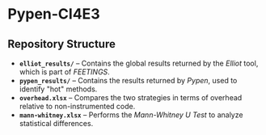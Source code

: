 # Pypen-CI4E3  

## Repository Structure  

- **`elliot_results/`** – Contains the global results returned by the *Elliot* tool, which is part of *FEETINGS*.  
- **`pypen_results/`** – Contains the results returned by *Pypen*, used to identify "hot" methods.  
- **`overhead.xlsx`** – Compares the two strategies in terms of overhead relative to non-instrumented code.  
- **`mann-whitney.xlsx`** – Performs the *Mann-Whitney U Test* to analyze statistical differences.  

